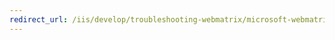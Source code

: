 ```yaml
---
redirect_url: /iis/develop/troubleshooting-webmatrix/microsoft-webmatrix-publish-compatibility
---
```

